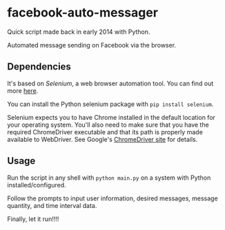 facebook-auto-messager
======================

Quick script made back in early 2014 with Python.

Automated message sending on Facebook via the browser.

## Dependencies

It's based on *Selenium*, a web browser automation tool. You can find out more <a href="http://www.seleniumhq.org/">here</a>.

You can install the Python selenium package with `pip install selenium`. 

Selenium expects you to have Chrome installed in the default location for your operating system.
You'll also need to make sure that you have the required ChromeDriver executable and
that its path is properly made available to WebDriver. 
See Google's <a href="https://code.google.com/p/selenium/wiki/ChromeDriver">ChromeDriver site</a>
for details.
 
## Usage
 
 Run the script in any shell with `python main.py` on a system with Python installed/configured.
 
 Follow the prompts to input user information, desired messages, message quantity, and time interval data.
 
 Finally, let it run!!!!
 

